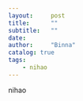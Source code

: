 ```yaml
---
layout:     post
title:      ""
subtitle:   ""
date:       
author:     "Binna"
catalog: true
tags:
    - nihao
---
```

nihao